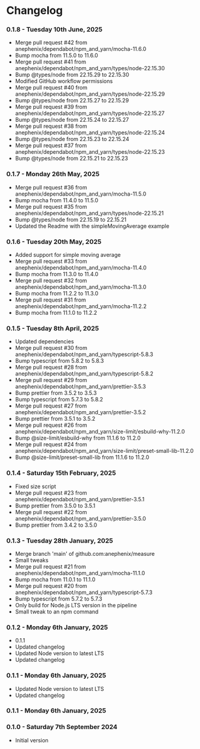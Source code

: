 # Changelog

### 0.1.8 - Tuesday 10th June, 2025

- Merge pull request #42 from anephenix/dependabot/npm_and_yarn/mocha-11.6.0
- Bump mocha from 11.5.0 to 11.6.0
- Merge pull request #41 from anephenix/dependabot/npm_and_yarn/types/node-22.15.30
- Bump @types/node from 22.15.29 to 22.15.30
- Modified GitHub workflow permissions
- Merge pull request #40 from anephenix/dependabot/npm_and_yarn/types/node-22.15.29
- Bump @types/node from 22.15.27 to 22.15.29
- Merge pull request #39 from anephenix/dependabot/npm_and_yarn/types/node-22.15.27
- Bump @types/node from 22.15.24 to 22.15.27
- Merge pull request #38 from anephenix/dependabot/npm_and_yarn/types/node-22.15.24
- Bump @types/node from 22.15.23 to 22.15.24
- Merge pull request #37 from anephenix/dependabot/npm_and_yarn/types/node-22.15.23
- Bump @types/node from 22.15.21 to 22.15.23

### 0.1.7 - Monday 26th May, 2025

- Merge pull request #36 from anephenix/dependabot/npm_and_yarn/mocha-11.5.0
- Bump mocha from 11.4.0 to 11.5.0
- Merge pull request #35 from anephenix/dependabot/npm_and_yarn/types/node-22.15.21
- Bump @types/node from 22.15.19 to 22.15.21
- Updated the Readme with the simpleMovingAverage example

### 0.1.6 - Tuesday 20th May, 2025

- Added support for simple moving average
- Merge pull request #33 from anephenix/dependabot/npm_and_yarn/mocha-11.4.0
- Bump mocha from 11.3.0 to 11.4.0
- Merge pull request #32 from anephenix/dependabot/npm_and_yarn/mocha-11.3.0
- Bump mocha from 11.2.2 to 11.3.0
- Merge pull request #31 from anephenix/dependabot/npm_and_yarn/mocha-11.2.2
- Bump mocha from 11.1.0 to 11.2.2

### 0.1.5 - Tuesday 8th April, 2025

- Updated dependencies
- Merge pull request #30 from anephenix/dependabot/npm_and_yarn/typescript-5.8.3
- Bump typescript from 5.8.2 to 5.8.3
- Merge pull request #28 from anephenix/dependabot/npm_and_yarn/typescript-5.8.2
- Merge pull request #29 from anephenix/dependabot/npm_and_yarn/prettier-3.5.3
- Bump prettier from 3.5.2 to 3.5.3
- Bump typescript from 5.7.3 to 5.8.2
- Merge pull request #27 from anephenix/dependabot/npm_and_yarn/prettier-3.5.2
- Bump prettier from 3.5.1 to 3.5.2
- Merge pull request #26 from anephenix/dependabot/npm_and_yarn/size-limit/esbuild-why-11.2.0
- Bump @size-limit/esbuild-why from 11.1.6 to 11.2.0
- Merge pull request #24 from anephenix/dependabot/npm_and_yarn/size-limit/preset-small-lib-11.2.0
- Bump @size-limit/preset-small-lib from 11.1.6 to 11.2.0

### 0.1.4 - Saturday 15th February, 2025

- Fixed size script
- Merge pull request #23 from anephenix/dependabot/npm_and_yarn/prettier-3.5.1
- Bump prettier from 3.5.0 to 3.5.1
- Merge pull request #22 from anephenix/dependabot/npm_and_yarn/prettier-3.5.0
- Bump prettier from 3.4.2 to 3.5.0

### 0.1.3 - Tuesday 28th January, 2025

- Merge branch 'main' of github.com:anephenix/measure
- Small tweaks
- Merge pull request #21 from anephenix/dependabot/npm_and_yarn/mocha-11.1.0
- Bump mocha from 11.0.1 to 11.1.0
- Merge pull request #20 from anephenix/dependabot/npm_and_yarn/typescript-5.7.3
- Bump typescript from 5.7.2 to 5.7.3
- Only build for Node.js LTS version in the pipeline
- Small tweak to an npm command

### 0.1.2 - Monday 6th January, 2025

- 0.1.1
- Updated changelog
- Updated Node version to latest LTS
- Updated changelog

### 0.1.1 - Monday 6th January, 2025

- Updated Node version to latest LTS
- Updated changelog

### 0.1.1 - Monday 6th January, 2025



### 0.1.0 - Saturday 7th September 2024

* Initial version